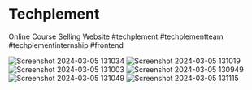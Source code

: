 # Techplement

Online Course Selling Website
#techplement
#techplementteam
#techplementinternship
#frontend

![Screenshot 2024-03-05 131034](https://github.com/Nagasai0612/Techplement/assets/99315353/4e5fff76-e5a0-49f4-9c47-29edab2a2300)
![Screenshot 2024-03-05 131019](https://github.com/Nagasai0612/Techplement/assets/99315353/e198cd38-5001-4501-b4cc-4d28d02cf0f8)
![Screenshot 2024-03-05 131003](https://github.com/Nagasai0612/Techplement/assets/99315353/66035a6c-f289-40b0-a602-d9cec0dd66fd)
![Screenshot 2024-03-05 130949](https://github.com/Nagasai0612/Techplement/assets/99315353/a7cc540b-2134-45a3-bcf4-4483234f4c6f)
![Screenshot 2024-03-05 131049](https://github.com/Nagasai0612/Techplement/assets/99315353/b72eaa70-03e2-4ac1-8f44-e5f5478ccb02)
![Screenshot 2024-03-05 131115](https://github.com/Nagasai0612/Techplement/assets/99315353/22411c8c-06cb-484e-881e-0494b17fdd0e)
